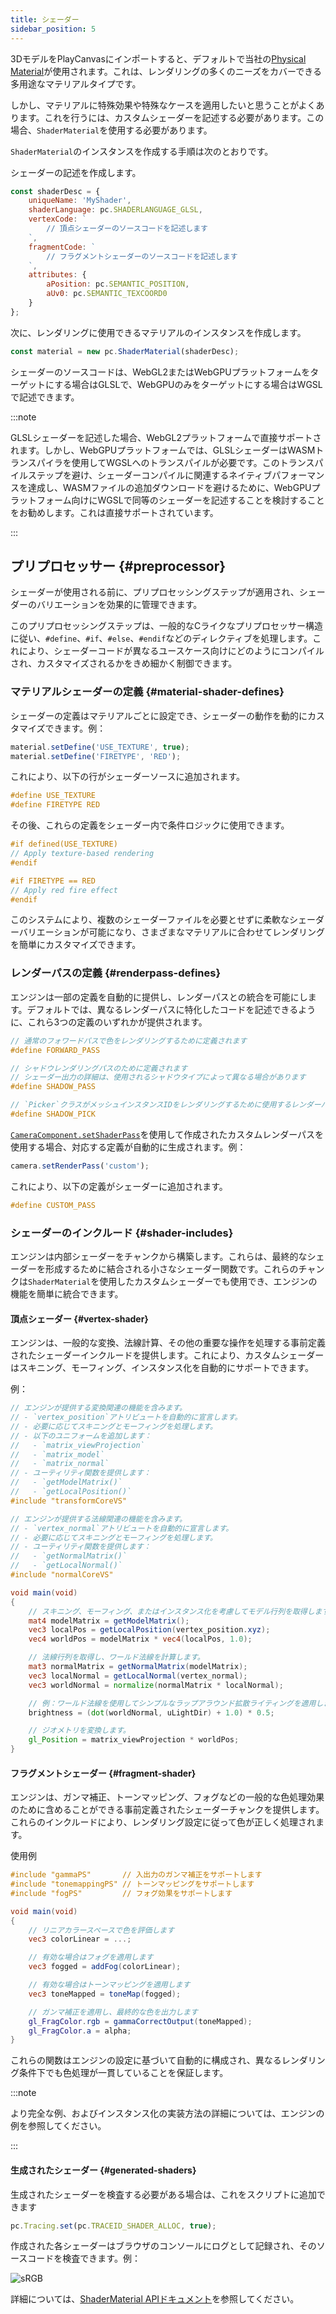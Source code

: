 ```yaml
---
title: シェーダー
sidebar_position: 5
---
```


3DモデルをPlayCanvasにインポートすると、デフォルトで当社の[Physical Material][1]が使用されます。これは、レンダリングの多くのニーズをカバーできる多用途なマテリアルタイプです。

しかし、マテリアルに特殊効果や特殊なケースを適用したいと思うことがよくあります。これを行うには、カスタムシェーダーを記述する必要があります。この場合、`ShaderMaterial`を使用する必要があります。

`ShaderMaterial`のインスタンスを作成する手順は次のとおりです。

シェーダーの記述を作成します。

``` javascript
const shaderDesc = {
    uniqueName: 'MyShader',
    shaderLanguage: pc.SHADERLANGUAGE_GLSL,
    vertexCode: `
        // 頂点シェーダーのソースコードを記述します
    `,
    fragmentCode: `
        // フラグメントシェーダーのソースコードを記述します
    `,
    attributes: {
        aPosition: pc.SEMANTIC_POSITION,
        aUv0: pc.SEMANTIC_TEXCOORD0
    }
};
```

次に、レンダリングに使用できるマテリアルのインスタンスを作成します。

``` javascript
const material = new pc.ShaderMaterial(shaderDesc);
```

シェーダーのソースコードは、WebGL2またはWebGPUプラットフォームをターゲットにする場合はGLSLで、WebGPUのみをターゲットにする場合はWGSLで記述できます。

:::note

GLSLシェーダーを記述した場合、WebGL2プラットフォームで直接サポートされます。しかし、WebGPUプラットフォームでは、GLSLシェーダーはWASMトランスパイラを使用してWGSLへのトランスパイルが必要です。このトランスパイルステップを避け、シェーダーコンパイルに関連するネイティブパフォーマンスを達成し、WASMファイルの追加ダウンロードを避けるために、WebGPUプラットフォーム向けにWGSLで同等のシェーダーを記述することを検討することをお勧めします。これは直接サポートされています。

:::

## プリプロセッサー {#preprocessor}

シェーダーが使用される前に、プリプロセッシングステップが適用され、シェーダーのバリエーションを効果的に管理できます。

このプリプロセッシングステップは、一般的なCライクなプリプロセッサー構造に従い、`#define`、`#if`、`#else`、`#endif`などのディレクティブを処理します。これにより、シェーダーコードが異なるユースケース向けにどのようにコンパイルされ、カスタマイズされるかをきめ細かく制御できます。

### マテリアルシェーダーの定義 {#material-shader-defines}

シェーダーの定義はマテリアルごとに設定でき、シェーダーの動作を動的にカスタマイズできます。例：

```javascript
material.setDefine('USE_TEXTURE', true);
material.setDefine('FIRETYPE', 'RED');
```

これにより、以下の行がシェーダーソースに追加されます。

```glsl
#define USE_TEXTURE
#define FIRETYPE RED
```

その後、これらの定義をシェーダー内で条件ロジックに使用できます。

```glsl
#if defined(USE_TEXTURE)
// Apply texture-based rendering
#endif

#if FIRETYPE == RED
// Apply red fire effect
#endif
```

このシステムにより、複数のシェーダーファイルを必要とせずに柔軟なシェーダーバリエーションが可能になり、さまざまなマテリアルに合わせてレンダリングを簡単にカスタマイズできます。

### レンダーパスの定義 {#renderpass-defines}

エンジンは一部の定義を自動的に提供し、レンダーパスとの統合を可能にします。デフォルトでは、異なるレンダーパスに特化したコードを記述できるように、これら3つの定義のいずれかが提供されます。

```glsl
// 通常のフォワードパスで色をレンダリングするために定義されます
#define FORWARD_PASS

// シャドウレンダリングパスのために定義されます
// シェーダー出力の詳細は、使用されるシャドウタイプによって異なる場合があります
#define SHADOW_PASS

// `Picker`クラスがメッシュインスタンスIDをレンダリングするために使用するレンダーパスのために定義されます
#define SHADOW_PICK 
```

[`CameraComponent.setShaderPass`](https://api.playcanvas.com/engine/classes/CameraComponent.html#setshaderpass)を使用して作成されたカスタムレンダーパスを使用する場合、対応する定義が自動的に生成されます。例：

```javascript
camera.setRenderPass('custom');
```

これにより、以下の定義がシェーダーに追加されます。

```glsl
#define CUSTOM_PASS
```

### シェーダーのインクルード {#shader-includes}

エンジンは内部シェーダーをチャンクから構築します。これらは、最終的なシェーダーを形成するために結合される小さなシェーダー関数です。これらのチャンクは`ShaderMaterial`を使用したカスタムシェーダーでも使用でき、エンジンの機能を簡単に統合できます。

#### 頂点シェーダー {#vertex-shader}

エンジンは、一般的な変換、法線計算、その他の重要な操作を処理する事前定義されたシェーダーインクルードを提供します。これにより、カスタムシェーダーはスキニング、モーフィング、インスタンス化を自動的にサポートできます。

例：

```glsl
// エンジンが提供する変換関連の機能を含みます。
// - `vertex_position`アトリビュートを自動的に宣言します。
// - 必要に応じてスキニングとモーフィングを処理します。
// - 以下のユニフォームを追加します：
//   - `matrix_viewProjection`
//   - `matrix_model`
//   - `matrix_normal`
// - ユーティリティ関数を提供します：
//   - `getModelMatrix()`
//   - `getLocalPosition()`
#include "transformCoreVS"

// エンジンが提供する法線関連の機能を含みます。
// - `vertex_normal`アトリビュートを自動的に宣言します。
// - 必要に応じてスキニングとモーフィングを処理します。
// - ユーティリティ関数を提供します：
//   - `getNormalMatrix()`
//   - `getLocalNormal()`
#include "normalCoreVS"

void main(void)
{
    // スキニング、モーフィング、またはインスタンス化を考慮してモデル行列を取得します。
    mat4 modelMatrix = getModelMatrix();
    vec3 localPos = getLocalPosition(vertex_position.xyz);
    vec4 worldPos = modelMatrix * vec4(localPos, 1.0);

    // 法線行列を取得し、ワールド法線を計算します。
    mat3 normalMatrix = getNormalMatrix(modelMatrix);
    vec3 localNormal = getLocalNormal(vertex_normal);
    vec3 worldNormal = normalize(normalMatrix * localNormal);

    // 例：ワールド法線を使用してシンプルなラップアラウンド拡散ライティングを適用します。
    brightness = (dot(worldNormal, uLightDir) + 1.0) * 0.5;

    // ジオメトリを変換します。
    gl_Position = matrix_viewProjection * worldPos;
}
```

#### フラグメントシェーダー {#fragment-shader}

エンジンは、ガンマ補正、トーンマッピング、フォグなどの一般的な色処理効果のために含めることができる事前定義されたシェーダーチャンクを提供します。これらのインクルードにより、レンダリング設定に従って色が正しく処理されます。

使用例

```glsl
#include "gammaPS"       // 入出力のガンマ補正をサポートします
#include "tonemappingPS" // トーンマッピングをサポートします
#include "fogPS"         // フォグ効果をサポートします

void main(void)
{
    // リニアカラースペースで色を評価します
    vec3 colorLinear = ...;

    // 有効な場合はフォグを適用します
    vec3 fogged = addFog(colorLinear);

    // 有効な場合はトーンマッピングを適用します
    vec3 toneMapped = toneMap(fogged);

    // ガンマ補正を適用し、最終的な色を出力します
    gl_FragColor.rgb = gammaCorrectOutput(toneMapped);
    gl_FragColor.a = alpha;
}
```

これらの関数はエンジンの設定に基づいて自動的に構成され、異なるレンダリング条件下でも色処理が一貫していることを保証します。

:::note

より完全な例、およびインスタンス化の実装方法の詳細については、エンジンの例を参照してください。

:::

#### 生成されたシェーダー {#generated-shaders}

生成されたシェーダーを検査する必要がある場合は、これをスクリプトに追加できます

```javascript
pc.Tracing.set(pc.TRACEID_SHADER_ALLOC, true);
```

作成された各シェーダーはブラウザのコンソールにログとして記録され、そのソースコードを検査できます。例：

![sRGB](/img/user-manual/graphics/shaders/shader-log.png)

詳細については、[ShaderMaterial APIドキュメント](https://api.playcanvas.com/engine/classes/ShaderMaterial.html)を参照してください。

[1]: /user-manual/graphics/physical-rendering/physical-materials/

